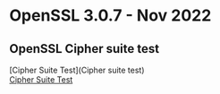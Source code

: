# OpenSSL 3.0.7 - Nov 2022
## OpenSSL Cipher suite test
[Cipher Suite Test](Cipher suite test)  
[Cipher Suite Test](http://www.example.com)

